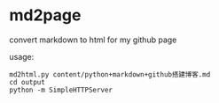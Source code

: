 md2page
=======

convert markdown to html for my github page

usage:

	md2html.py content/python+markdown+github搭建博客.md
	cd output
	python -m SimpleHTTPServer

